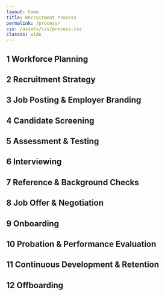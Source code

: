 ```yaml
---
layout: home
title: Recruitment Process
permalink: /process/
css: /assets/css/process.css
classes: wide
---
```


<!-- ensure the CSS is loaded for this page -->
<link rel="stylesheet" href="{{ '/assets/css/process.css' | relative_url }}">


<div class="timeline">

  <div class="process left">
    <div class="content">
      <h2><span class="stage-circle">1</span> Workforce Planning</h2>
    </div>
  </div>

  <div class="process right">
    <div class="content">
      <h2><span class="stage-circle">2</span> Recruitment Strategy</h2>
    </div>
  </div>

  <div class="process left">
    <div class="content">
      <h2><span class="stage-circle">3</span> Job Posting & Employer Branding</h2>
    </div>
  </div>

  <div class="process right">
    <div class="content">
      <h2><span class="stage-circle">4</span> Candidate Screening</h2>
    </div>
  </div>

  <div class="process left">
    <div class="content">
      <h2><span class="stage-circle">5</span> Assessment & Testing</h2>
    </div>
  </div>

  <div class="process right">
    <div class="content">
      <h2><span class="stage-circle">6</span> Interviewing</h2>
    </div>
  </div>

  <div class="process left">
    <div class="content">
      <h2><span class="stage-circle">7</span> Reference & Background Checks</h2>
    </div>
  </div>

  <div class="process right">
    <div class="content">
      <h2><span class="stage-circle">8</span> Job Offer & Negotiation</h2>
    </div>
  </div>

  <div class="process left">
    <div class="content">
      <h2><span class="stage-circle">9</span> Onboarding</h2>
    </div>
  </div>

  <div class="process right">
    <div class="content">
      <h2><span class="stage-circle">10</span> Probation & Performance Evaluation</h2>
    </div>
  </div>

  <div class="process left">
    <div class="content">
      <h2><span class="stage-circle">11</span> Continuous Development & Retention</h2>
    </div>
  </div>

  <div class="process right">
    <div class="content">
      <h2><span class="stage-circle">12</span> Offboarding</h2>
    </div>
  </div>

</div>
